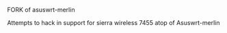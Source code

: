 FORK of asuswrt-merlin

Attempts to hack in support for sierra wireless 7455 atop of Asuswrt-merlin

